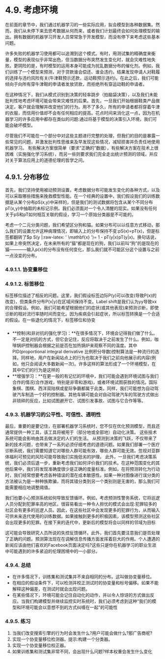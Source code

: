 

<!--
 * @version:
 * @Author: steven
 * @Date: 2020-06-26 15:26:01
 * @LastEditors: steven
 * @LastEditTime: 2020-06-26 16:18:16
 * @Description:
-->
# 4.9. 考虑环境

在前面的章节中，我们通过机器学习的一些实际应用，拟合模型到各种数据集。然而，我们从未停下来去思考数据从何而来，或者我们计划最终会如何处理模型的输出。拥有数据的机器学习开发人员常常急于开发模型，而没有停下来考虑这些基本问题。

许多失败的机器学习使用都可以追溯到这个模式。有时，用测试集的精确度来衡量，模型的表现似乎非常出色，但当数据分布突然发生变化时，就会灾难性地失败。更阴险的是，有时模型的运用本身可能成为扰乱数据分布的催化剂。例如，我们训练了一个模型来预测，对于贷款谁会偿还、谁会违约，结果发现申请人对鞋履的选择与违约风险有关(牛津鞋预示还款，运动鞋预示违约)。在此之后，我们可能倾向于向所有穿牛津鞋的申请者发放贷款，而拒绝所有穿运动鞋的申请者。

在这种情况下，我们从模式识别到决策的轻率跳步（拍脑袋决策），以及我们未能批判性地考虑环境可能会带来灾难性的后果。首先，一旦我们开始根据鞋类产品做决定，客户就会理解并改变他们的行为。用不了多久，所有的申请者都将穿着牛津的衣服，而信用价值却不会有任何相应的提高。花点时间来消化这一点，因为在机器学习的许多应用中都存在类似的问题:通过将基于模型的决策引入环境，我们可能会破坏模型。

尽管我们不可能在一个部分中对这些主题进行完整的处理，但我们的目的是暴露一些常见的问题，并激发批判性思维来及早发现这些情况，减轻损害并负责任地使用机器学习。 有些解决方案很简单（要求“正确的”数据），有些解决方案在技术上很困难（实施强化学习系统），而另一些则要求我们完全走出统计预测的领域，并应对关于算法应用上的道德伦理的哲学之问。

## 4.9.1. 分布移位

首先，我们坚持使用被动预测设置，考虑数据分布可能发生变化的各种方式，以及可以采取哪些措施来挽救模型性能。在一个经典的设置中，我们假设我们的训练数据是从某个分布pS(x,y)中采样的，但是我们的测试数据将包含从某个不同分布pT(x,y)中抽取的未标记示例。我们必须面对一个令人清醒的现实。如果没有任何关于pS和pT如何相互关联的假设，学习一个原始分类器是不可能的。

考虑一个二元分类问题，我们希望区分狗和猫。如果分布可以以任意方式移动，那么我们的设置允许这种病理情况，即输入上的分布保持不变:pS(x)=pT(x)，但是标签都翻转了$p S(y |:raw-latex: ' \mathbf{x} ')= 1 - pT(y|x)pT(y|x)。换句话说，如果上帝突然决定，在未来所有的“猫”都是现在的狗，我们以前叫“狗”的是现在的猫————输入p(x)的分布没有任何变化，那么我们就不可能区分这个设置与之前一点没变的分布。

### 4.9.1.1. 协变量移位

### 4.9.1.2. 标签移位


标签移位描述了相反的问题。这里，我们假设标签边际P(y)可以改变(导致P(x)的改变)，但类条件分布P(x|y)在区域间保持不变。Label shift是我们认为yy导致xx的合理假设。例如，我们可能希望根据他们的症状(或其他表现)来预测诊断，即使诊断的相对流行率随时间而变化。因为疾病会引起症状，所以标签转换是一个合适的假设。在一些退化的情况下，标签移位和协变

###

- **控制(和非对抗的强化学习)：**在很多情况下，环境会记得我们做了什么。不一定是对抗的方式，但它会记住，反应将取决于之前发生了什么。例如，咖啡锅炉控制器会根据之前是否在加热锅炉来观察不同的温度。其中PID(proportional integral derivative 比例积分导数)控制算法是一种流行的选择。同样地，用户在新闻站点上的行为也取决于我们之前向他展示的内容(例如，他只会阅读大多数新闻一次)。许多这样的算法形成了一个环境模型，在其中它们的行为是这样的
- **增强学习：**在更一般的有记忆的环境中，我们可能会遇到环境试图与我们合作的情况(合作游戏，特别是非零和游戏)，或者环境试图获胜的情况。国际象棋、围棋、西洋双陆棋或星际争霸都属于此类。同样，我们可能想为自动驾驶汽车制造一个好的控制器。其他车辆可能会对自动驾驶汽车的驾驶方式做出非琐碎的反应，比如试图避开它、试图引发事故、试图与它合作等等。


### 4.9.3. 机器学习的公平性、可信性、透明性

最后，重要的是要记住，在部署机器学习系统时，您不仅在优化预测模型，而且还通常提供一种工具，该工具将被用于（部分地或全部地）自动化决策。 这些技术系统可能会影响由其去做决定的人们的生活。
从预测到决策的飞跃，不仅带来了新的技术问题，也带来了一系列必须仔细考虑的道德问题。如果我们部署一个医疗诊断系统，我们需要知道它对哪些人群可能有效，哪些人群可能无效。忽视对亚群体福利可预见的风险可能导致我们实施低劣的护理。
此外，一旦我们考虑决策系统，我们必须后退一步，重新考虑我们如何评价我们的技术。在这种范围变化的其他后果中，我们将发现准确度很少是正确的度量标准。例如，在将预测转化为行动时，我们经常想要考虑各种错误的潜在成本敏感性。如果一种对图像进行误分类的方法被认为是一种种族欺骗，而将其错分类到另一个类别则是无害的，那么我们可能需要相应地调整阈值。

我们也要小心预测系统如何导致反馈循环。例如，考虑预测性警务系统，它将巡逻人员分配到犯罪率高的地区。很容易看出一种令人担忧的模式会出现:犯罪较多的社区会有更多的巡逻人员。因此，在这些社区中会发现更多的犯罪行为，从而输入可供未来迭代使用的训练数据。如果接触到更多的积极因素，该模型预测这些社区会出现更多的犯罪。在接下来的迭代中，更新后的模型将会以同样的邻域为目标





这可能会导致研究人员所说的失控反馈循环。此外，我们首先要注意我们是否处理了正确的问题。预测算法现在在调解信息传播方面发挥着巨大的作用。个人遭遇的新闻应该由他们喜欢的Facebook页面决定吗?这些只是你在机器学习的职业生涯中可能遇到的许多紧迫的伦理困境中的一小部分。


### 4.9.4. 总结

- 在许多情况下，训练集和测试集并不来自相同的分布。这叫做协变量移位。
- 在相应的假设条件下，可以检测并校正测试时的协变量和标号偏移。如果不能解释这种偏差，在测试时就会出现问题。
- 在某些情况下，环境可能会记住自动化的动作，并以令人惊讶的方式做出反应。当我们构建模型并继续监控实时系统时，我们必须考虑到这种“我们的模型和环境可能会以意想不到的方式纠缠在一起”的可能性

### 4.9.5. 练习

1. 当我们改变搜索引擎的行为时会发生什么?用户可能会做什么?那广告商呢?
2. 实现一个协变量移位检测器。提示:构建一个分类器。
3. 实现一个协变量移位校正器。
4. 如果训练集和测试集非常不同，会出现什么问题?样本权重会发生什么变化
